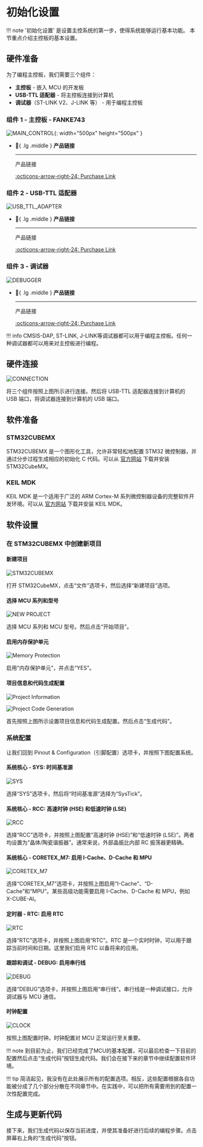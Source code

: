 # 初始化设置

!!! note
    '初始化设置' 是设置主控系统的第一步，使得系统能够运行基本功能。 本节重点介绍主控板的基本设置。

## 硬件准备

为了编程主控板，我们需要三个组件：

- **主控板** - 嵌入 MCU 的开发板
- **USB-TTL 适配器** - 将主控板连接到计算机
- **调试器**（ST-LINK V2、J-LINK 等） - 用于编程主控板

### 组件 1 - 主控板 - FANKE743

![MAIN_CONTROL](main_control.jpg){: width="500px" height="500px" }

<div class="grid cards" markdown>

-   :shopping_cart:{ .lg .middle } __产品链接__

    ---

    产品链接


    [:octicons-arrow-right-24: <a href="https://m.tb.cn/h.glFZRKv3mP2cLID?tk=G3YX3VNEVf9" target="_blank"> Purchase Link </a>](#)

</div>

### 组件 2 - USB-TTL 适配器

![USB_TTL_ADAPTER](usb_ttl.jpg)

<div class="grid cards" markdown>

-   :shopping_cart:{ .lg .middle } __产品链接__

    ---

    产品链接


    [:octicons-arrow-right-24: <a href="[https://m.tb.cn/h.glFZRKv3mP2cLID?tk=G3YX3VNEVf9 ](https://www.waveshare.com/usb-to-ttl.htm)" target="_blank"> Purchase Link </a>](#)

</div>

### 组件 3 - 调试器

![DEBUGGER](debugger.png)

<div class="grid cards" markdown>

-   :shopping_cart:{ .lg .middle } __产品链接__

    ---

    产品链接


    [:octicons-arrow-right-24: <a href="https://item.taobao.com/item.htm?spm=a21n57.1.item.27.6054523cmH3JcG&priceTId=2100cfb417239664885743719e0be4&utparam=%7B%22aplus_abtest%22:%229e72697eebf441849f1700870339a8ad%22%7D&id=563709870959&ns=1&xxc=ad_ztc&skuId=4855986632645&pisk=f0QtthmAvJ2MWVqc51ZHoIBZO6FhkNCaIO5SoKvic9BdGp00_Fq2ktpd3dxM5d0vksBVntC4_I9fhtpcjk4l_182l82Yrzfaj-w8eOn61HNXNIibWyq31182l-hnlu4R_T3APFwvcWLBMIMXlhTXRB9eiIMfhdtIdQdylK6XlWKBNCHjhqg6RDO-prF9LfOtki9ODYeK070xkwdQQL1TzqAdRCd6e1_t0ml26hp51pelUvmvAs-AujuvC1sP3Q6sC8xNGMBp6EUnfU1dcTdF5zD9TGfCZp1-N41wWgQJ5GeEYFXORe_12jgf9FpwABKKBJp576_yRH47w6_FI17dijaXtTvC_NTYP7895dTpTZ2E5KICcNxwuAwkbssdpCL54FblyrcnELdmfWFK0m-6t3YMuVa08PTD9LV6fmo2mBRpEWFn0m-3DBpu1mmq0n3R." target="_blank"> Purchase Link </a>](#)

</div>

!!! info
    CMSIS-DAP, ST-LINK, J-LINK等调试器都可以用于编程主控板。任何一种调试器都可以用来对主控板进行编程。

## 硬件连接

![CONNECTION](connection.png)

将三个组件按照上图所示进行连接。然后将 USB-TTL 适配器连接到计算机的 USB 端口，将调试器连接到计算机的 USB 端口。

## 软件准备

### STM32CUBEMX

STM32CUBEMX 是一个图形化工具，允许非常轻松地配置 STM32 微控制器，并通过分步过程生成相应的初始化 C 代码。可以从 [官方网站](https://www.st.com/en/development-tools/stm32cubemx.html) 下载并安装 STM32CubeMX。

### KEIL MDK

KEIL MDK 是一个适用于广泛的 ARM Cortex-M 系列微控制器设备的完整软件开发环境。可以从 [官方网站](https://www.keil.com/demo/eval/arm.htm) 下载并安装 KEIL MDK。

## 软件设置

### 在 STM32CUBEMX 中创建新项目

#### 新建项目
![STM32CUBEMX](STM32CUBEMX.png)

打开 STM32CubeMX，点击“文件”选项卡，然后选择“新建项目”选项。

#### 选择 MCU 系列和型号
![NEW PROJECT](new_proj.png)

选择 MCU 系列和 MCU 型号。然后点击“开始项目”。

#### 启用内存保护单元
![Memory Protection](mpu.png)

启用“内存保护单元”，并点击“YES”。

#### 项目信息和代码生成配置
![Project Information](proj_info.png)

![Project Code Generation](proj_code_gen.png)

首先按照上图所示设置项目信息和代码生成配置。然后点击“生成代码”。

### 系统配置

让我们回到 Pinout & Configuration（引脚配置）选项卡，并按照下图配置系统。

#### 系统核心 - SYS: 时间基准源
![SYS](config_timebase.png)

选择“SYS”选项卡，然后将“时间基准源”选择为“SysTick”。

#### 系统核心 - RCC: 高速时钟 (HSE) 和低速时钟 (LSE)
![RCC](config_rcc.png)

选择“RCC”选项卡，并按照上图配置“高速时钟 (HSE)”和“低速时钟 (LSE)”。两者均设置为“晶体/陶瓷谐振器”。通常来说，外部晶振比内部 RC 振荡器更精确。

#### 系统核心 - CORETEX_M7: 启用 I-Cache、D-Cache 和 MPU
![CORETEX_M7](config_cortex_m7.png)

选择“CORETEX_M7”选项卡，并按照上图启用“I-Cache”、“D-Cache”和“MPU”。某些高级功能需要启用 I-Cache、D-Cache 和 MPU，例如 X-CUBE-AI。

#### 定时器 - RTC: 启用 RTC
![RTC](config_rtc.png)

选择“RTC”选项卡，并按照上图启用“RTC”。RTC 是一个实时时钟，可以用于跟踪当前时间和日期。这里我们启用 RTC 以备将来的应用。

#### 跟踪和调试 - DEBUG: 启用串行线
![DEBUG](config_debug.png)

选择“DEBUG”选项卡，并按照上图启用“串行线”。串行线是一种调试接口，允许调试器与 MCU 通信。

#### 时钟配置
![CLOCK](config_clock.png)

按照上图配置时钟。时钟配置对 MCU 正常运行至关重要。

!!! note
    到目前为止，我们已经完成了MCU的基本配置，可以最后检查一下目前的配置然后点击“生成代码”按钮生成代码。我们会在接下来的章节中继续配置软件环境。

!!! tip
    简洁起见，我没有在此处展示所有的配置选项。相反，这些配置根据各自功能被分成了几个部分分散在不同章节中。在实践中，可以把所有需要用到的配置一次性配置完成。

## 生成与更新代码
接下来，我们生成代码以保存当前进度，并使其准备好进行后续的编程步骤。点击屏幕右上角的“生成代码”按钮。